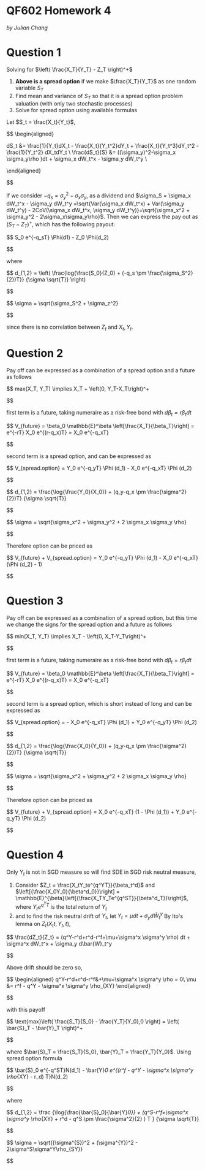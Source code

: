# QF602 Homework 4

*by Julian Chang*

# Question 1

Solving for $\left( \frac{X_T}{Y_T} - Z_T \right)^+$

1. **Above is a spread option** if we make $\frac{X_T}{Y_T}$ as one random variable $S_T$
2. Find mean and variance of $S_T$ so that it is a spread option problem valuation (with only two stochastic processes)
3. Solve for spread option using available formulas

Let $S_t = \frac{X_t}{Y_t}$,

$$
\begin{aligned}

dS_t &= \frac{1}{Y_t}dX_t - \frac{X_t}{Y_t^2}dY_t + \frac{X_t}{Y_t^3}dY_t^2 - \frac{1}{Y_t^2} dX_tdY_t \\
\frac{dS_t}{S} &= ((\sigma_y)^2-\sigma_x \sigma_y\rho )dt + \sigma_x dW_t^x - \sigma_y dW_t^y \\

\end{aligned}

$$

If we consider $-q_s = \sigma_y^2 - \sigma_x \sigma_y$, as a dividend and $\sigma_S = \sigma_x dW_t^x - \sigma_y dW_t^y =\sqrt{Var(\sigma_x dW_t^x) + Var(\sigma_y dW_t^y) - 2CoV(\sigma_x dW_t^x, \sigma_y dW_t^y)}=\sqrt{\sigma_x^2 + \sigma_y^2 - 2\sigma_x\sigma_y\rho}$. Then we can express the pay out as $\left( S_T - Z_T \right)^+$, which has the following payout:

$$
S_0 e^{-q_sT} \Phi(d1) - Z_0 \Phi(d_2)

$$

where

$$
d_{1,2} = \left( \frac{log{\frac{S_0}{Z_0} + (-q_s \pm \frac{\sigma_S^2}{2})T}}
				{\sigma \sqrt{T}} \right)

$$

$$
\sigma = \sqrt{\sigma_S^2 + \sigma_z^2}

$$

since there is no correlation between $Z_t$ and $X_t, Y_t$.

# Question 2

Pay off can be expressed as a combination of a spread option and a future as follows

$$
max(X_T, Y_T) \implies X_T + \left(0, Y_T-X_T\right)^+

$$

first term is a future, taking numeraire as a risk-free bond with $d\beta_t = r\beta_t dt$

$$
V_{future} = \beta_0 \mathbb{E}^\beta \left[\frac{X_T}{\beta_T}\right] = e^{-rT} X_0 e^{(r-q_x)T} = X_0 e^{-q_xT}

$$

second term is a spread option, and can be expressed as

$$
V_{spread.option} = Y_0 e^{-q_yT} \Phi (d_1) - X_0 e^{-q_xT} \Phi (d_2)

$$

$$
d_{1,2} = \frac{\log{\frac{Y_0}{X_0}} + (q_y-q_x \pm \frac{\sigma^2}{2})T}
			{\sigma \sqrt{T}}

$$

$$
\sigma = \sqrt{\sigma_x^2 + \sigma_y^2 + 2 \sigma_x \sigma_y \rho}

$$

Therefore option can be priced as

$$
V_{future} + V_{spread.option} = Y_0 e^{-q_yT} \Phi (d_1) - X_0 e^{-q_xT} (\Phi (d_2) - 1)

$$

# Question 3

Pay off can be expressed as a combination of a spread option, but this time we change the signs for the spread option and a future as follows

$$
min(X_T, Y_T) \implies X_T - \left(0, X_T-Y_T\right)^+

$$

first term is a future, taking numeraire as a risk-free bond with $d\beta_t = r\beta_t dt$

$$
V_{future} = \beta_0 \mathbb{E}^\beta \left[\frac{X_T}{\beta_T}\right] = e^{-rT} X_0 e^{(r-q_x)T} = X_0 e^{-q_xT}

$$

second term is a spread option, which is short instead of long and can be expressed as

$$
V_{spread.option} = - X_0 e^{-q_xT} \Phi (d_1) + Y_0 e^{-q_yT} \Phi (d_2)

$$

$$
d_{1,2} = \frac{\log{\frac{X_0}{Y_0}} + (q_y-q_x \pm \frac{\sigma^2}{2})T}
			{\sigma \sqrt{T}}

$$

$$
\sigma = \sqrt{\sigma_x^2 + \sigma_y^2 + 2 \sigma_x \sigma_y \rho}

$$

Therefore option can be priced as

$$
V_{future} + V_{spread.option} = X_0 e^{-q_xT} (1 - \Phi (d_1)) + Y_0 e^{-q_yT} \Phi (d_2)

$$

# Question 4

Only $Y_t$ is not in SGD measure so will find SDE in SGD risk neutral measure,

1. Consider $Z_t = \frac{X_tY_te^{q^YT}}{\beta_t^d}$ and $\left[{\frac{X_0Y_0}{\beta^d_0}}\right] = \mathbb{E}^{\beta}\left[{\frac{X_TY_Te^{q^ST}}{\beta^d_T}}\right]$, where $Y_te^{q^YT}$ is the total return of $Y_t$
2. and to find the risk neutral drift of $Y_t$, let $Y_t = \mu dt + \sigma_y d\bar{W}_t^y$
   By Ito's lemma on $Z_t(X_tt, Y_t, t)$,

$$
\frac{dZ_t}{Z_t} = 
(q^Y-r^d+r^d-r^f+\mu+\sigma^x \sigma^y \rho) dt + \sigma^x dW_t^x + \sigma_y d\bar{W}_t^y

$$

Above drift should be zero so,

$$
\begin{aligned}
q^Y-r^d+r^d-r^f&+\mu+\sigma^x \sigma^y \rho = 0\\
\mu &= r^f - q^Y - \sigma^x \sigma^y \rho_{XY}
\end{aligned}

$$

with this payoff

$$
\text{max}\left(
	\frac{S_T}{S_0} - \frac{Y_T}{Y_0},0
\right) = 
\left(
	\bar{S}_T - \bar{Y}_T
\right)^+

$$

where $\bar{S}_T = \frac{S_T}{S_0}, \bar{Y}_T = \frac{Y_T}{Y_0}$.
Using spread option formula

$$
\bar{S}_0 e^{-q^ST}N(d_1) - \bar{Y}_0 e^{(r^f - q^Y - \sigma^x \sigma^y \rho_{XY} - r_d) T}N(d_2)

$$

where

$$
d_{1,2} = \frac {\log{\frac{\bar{S}_0}{\bar{Y}_0}} + (q^S-r^f+\sigma^x \sigma^y \rho_{XY} + r^d - q^S \pm \frac{\sigma^2}{2} ) T }
			{\sigma \sqrt{T}}

$$

$$
\sigma = \sqrt{(\sigma^{S})^2 + (\sigma^{Y})^2 - 2\sigma^S\sigma^Y\rho_{SY}}

$$
